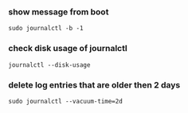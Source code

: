 ### show message from boot
```
sudo journalctl -b -1
```

### check disk usage of journalctl
```
journalctl --disk-usage
```

### delete log entries that are older then 2 days
```
sudo journalctl --vacuum-time=2d
```


